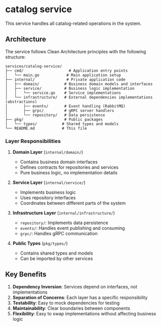 # catalog service

This service handles all catalog-related operations in the system.

## Architecture

The service follows Clean Architecture principles with the following structure:

```
services/catalog-service/
├── cmd/                    # Application entry points
│   └── main.go            # Main application setup
├── internal/              # Private application code
│   ├── domain/           # Business domain models and interfaces
│   ├── service/          # Business logic implementation
│   │   └── service.go    # Service implementations
│   └── infrastructure/   # External dependencies implementations (abstractions)
│       ├── events/       # Event handling (RabbitMQ)
│       ├── grpc/         # gRPC server handlers
│       └── repository/   # Data persistence
├── pkg/                  # Public packages
│   └── types/           # Shared types and models
└── README.md            # This file
```

### Layer Responsibilities

1. **Domain Layer** (`internal/domain/`)

   - Contains business domain interfaces
   - Defines contracts for repositories and services
   - Pure business logic, no implementation details

2. **Service Layer** (`internal/service/`)

   - Implements business logic
   - Uses repository interfaces
   - Coordinates between different parts of the system

3. **Infrastructure Layer** (`internal/infrastructure/`)

   - `repository/`: Implements data persistence
   - `events/`: Handles event publishing and consuming
   - `grpc/`: Handles gRPC communication

4. **Public Types** (`pkg/types/`)
   - Contains shared types and models
   - Can be imported by other services

## Key Benefits

1. **Dependency Inversion**: Services depend on interfaces, not implementations
2. **Separation of Concerns**: Each layer has a specific responsibility
3. **Testability**: Easy to mock dependencies for testing
4. **Maintainability**: Clear boundaries between components
5. **Flexibility**: Easy to swap implementations without affecting business logic

